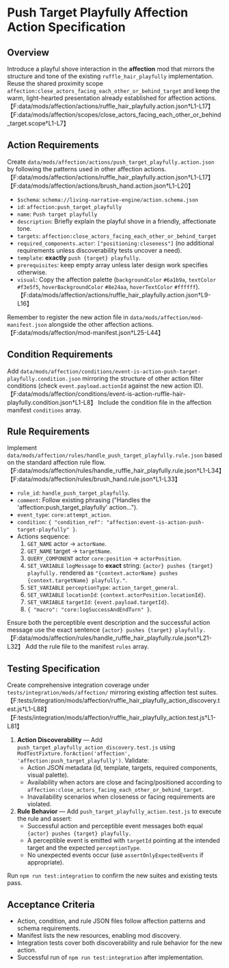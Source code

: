 # Push Target Playfully Affection Action Specification

## Overview

Introduce a playful shove interaction in the **affection** mod that mirrors the structure and tone of the existing `ruffle_hair_playfully` implementation. Reuse the shared proximity scope `affection:close_actors_facing_each_other_or_behind_target` and keep the warm, light-hearted presentation already established for affection actions. 【F:data/mods/affection/actions/ruffle_hair_playfully.action.json†L1-L17】【F:data/mods/affection/scopes/close_actors_facing_each_other_or_behind_target.scope†L1-L7】

## Action Requirements

Create `data/mods/affection/actions/push_target_playfully.action.json` by following the patterns used in other affection actions. 【F:data/mods/affection/actions/ruffle_hair_playfully.action.json†L1-L17】【F:data/mods/affection/actions/brush_hand.action.json†L1-L20】

- `$schema`: `schema://living-narrative-engine/action.schema.json`
- `id`: `affection:push_target_playfully`
- `name`: `Push target playfully`
- `description`: Briefly explain the playful shove in a friendly, affectionate tone.
- `targets`: `affection:close_actors_facing_each_other_or_behind_target`
- `required_components.actor`: `["positioning:closeness"]` (no additional requirements unless discoverability tests uncover a need).
- `template`: **exactly** `push {target} playfully`.
- `prerequisites`: keep empty array unless later design work specifies otherwise.
- `visual`: Copy the affection palette (`backgroundColor` `#6a1b9a`, `textColor` `#f3e5f5`, `hoverBackgroundColor` `#8e24aa`, `hoverTextColor` `#ffffff`). 【F:data/mods/affection/actions/ruffle_hair_playfully.action.json†L9-L16】

Remember to register the new action file in `data/mods/affection/mod-manifest.json` alongside the other affection actions. 【F:data/mods/affection/mod-manifest.json†L25-L44】

## Condition Requirements

Add `data/mods/affection/conditions/event-is-action-push-target-playfully.condition.json` mirroring the structure of other action filter conditions (check `event.payload.actionId` against the new action ID). 【F:data/mods/affection/conditions/event-is-action-ruffle-hair-playfully.condition.json†L1-L8】 Include the condition file in the affection manifest `conditions` array.

## Rule Requirements

Implement `data/mods/affection/rules/handle_push_target_playfully.rule.json` based on the standard affection rule flow. 【F:data/mods/affection/rules/handle_ruffle_hair_playfully.rule.json†L1-L34】【F:data/mods/affection/rules/brush_hand.rule.json†L1-L33】

- `rule_id`: `handle_push_target_playfully`.
- `comment`: Follow existing phrasing ("Handles the 'affection:push_target_playfully' action...").
- `event_type`: `core:attempt_action`.
- `condition`: `{ "condition_ref": "affection:event-is-action-push-target-playfully" }`.
- Actions sequence:
  1. `GET_NAME` actor → `actorName`.
  2. `GET_NAME` target → `targetName`.
  3. `QUERY_COMPONENT` actor `core:position` → `actorPosition`.
  4. `SET_VARIABLE` `logMessage` to **exact** string: `{actor} pushes {target} playfully.` rendered as `"{context.actorName} pushes {context.targetName} playfully."`.
  5. `SET_VARIABLE` `perceptionType`: `action_target_general`.
  6. `SET_VARIABLE` `locationId`: `{context.actorPosition.locationId}`.
  7. `SET_VARIABLE` `targetId`: `{event.payload.targetId}`.
  8. `{ "macro": "core:logSuccessAndEndTurn" }`.

Ensure both the perceptible event description and the successful action message use the exact sentence `{actor} pushes {target} playfully.` 【F:data/mods/affection/rules/handle_ruffle_hair_playfully.rule.json†L21-L32】 Add the rule file to the manifest `rules` array.

## Testing Specification

Create comprehensive integration coverage under `tests/integration/mods/affection/` mirroring existing affection test suites. 【F:tests/integration/mods/affection/ruffle_hair_playfully_action_discovery.test.js†L1-L88】【F:tests/integration/mods/affection/ruffle_hair_playfully_action.test.js†L1-L81】

1. **Action Discoverability** — Add `push_target_playfully_action_discovery.test.js` using `ModTestFixture.forAction('affection', 'affection:push_target_playfully')`. Validate:
   - Action JSON metadata (id, template, targets, required components, visual palette).
   - Availability when actors are close and facing/positioned according to `affection:close_actors_facing_each_other_or_behind_target`.
   - Inavailability scenarios when closeness or facing requirements are violated.
2. **Rule Behavior** — Add `push_target_playfully_action.test.js` to execute the rule and assert:
   - Successful action and perceptible event messages both equal `{actor} pushes {target} playfully.`
   - A perceptible event is emitted with `targetId` pointing at the intended target and the expected `perceptionType`.
   - No unexpected events occur (use `assertOnlyExpectedEvents` if appropriate).

Run `npm run test:integration` to confirm the new suites and existing tests pass.

## Acceptance Criteria

- Action, condition, and rule JSON files follow affection patterns and schema requirements.
- Manifest lists the new resources, enabling mod discovery.
- Integration tests cover both discoverability and rule behavior for the new action.
- Successful run of `npm run test:integration` after implementation.
